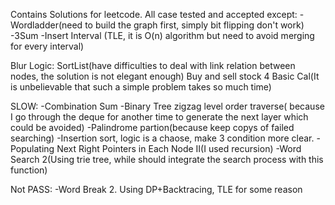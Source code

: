 Contains Solutions for leetcode. All case tested and accepted except:
-Wordladder(need to build the graph first, simply bit flipping don't work)
-3Sum
-Insert Interval (TLE, it is O(n) algorithm but need to avoid merging for every interval)

Blur Logic:
SortList(have difficulties to deal with link relation between nodes, the solution is not elegant enough)
Buy and sell stock 4
Basic Cal(It is unbelievable that such a simple problem takes so much time)

SLOW:
-Combination Sum
-Binary Tree zigzag level order traverse( because I go through the deque for another time to generate the next layer which could be avoided)
-Palindrome partion(because keep copys of failed searching)
-Insertion sort, logic is a chaose, make 3 condition more clear.
-Populating Next Right Pointers in Each Node II(I used recursion)
-Word Search 2(Using trie tree, while should integrate the search process with this function)

Not PASS:
-Word Break 2. Using DP+Backtracing, TLE for some reason
